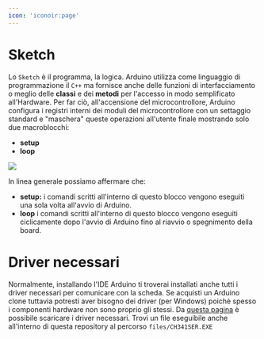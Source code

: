 ```yaml
---
icon: 'iconoir:page'
---
```


# Sketch

Lo `Sketch` è il programma, la logica. Arduino utilizza come linguaggio di programmazione il `C++` ma fornisce anche delle funzioni di interfacciamento o meglio delle **classi** e dei **metodi** per l'accesso in modo semplificato all'Hardware. Per far ciò, all'accensione del microcontrollore, Arduino configura i registri interni dei moduli del microcontrollore con un settaggio standard e "maschera" queste operazioni all'utente finale mostrando solo due macroblocchi:

- **setup**
- **loop**

![](/images/arduino/arduino-main.png)

In linea generale possiamo affermare che:

- **setup:** i comandi scritti all'interno di questo blocco vengono eseguiti una sola volta all'avvio di Arduino.
- **loop** i comandi scritti all'interno di questo blocco vengono eseguiti ciclicamente dopo l'avvio di Arduino fino al riavvio o spegnimento della board.

# Driver necessari

Normalmente, installando l'IDE Arduino ti troverai installati anche tutti i driver necessari per comunicare con la scheda. Se acquisti un Arduino clone tuttavia potresti aver bisogno dei driver (per Windows) poichè spesso i componenti hardware non sono proprio gli stessi. Da [questa pagina](http://www.wch-ic.com/downloads/CH341SER_EXE.html) è possibile scaricare i driver necessari. Trovi un file eseguibile anche all'interno di questa repository al percorso `files/CH341SER.EXE`